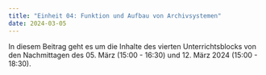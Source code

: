 ```yaml
---
title: "Einheit 04: Funktion und Aufbau von Archivsystemen"
date: 2024-03-05
---
```


In diesem Beitrag geht es um die Inhalte des vierten Unterrichtsblocks von den Nachmittagen des 05. März (15:00 - 16:30) und 12. März 2024 (15:00 - 18:30).